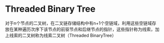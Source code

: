 # Threaded Binary Tree     

对于n个节点的二叉树，在二叉链存储结构中有n+1个空链域，利用这些空链域存放在某种遍历次序下该节点的前驱节点和后继节点的指针，这些指针称为线索，加上线索的二叉树称为线索二叉树（Threaded BinaryTree）    
